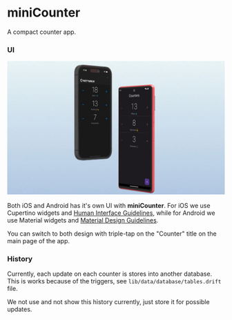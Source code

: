 # miniCounter

A compact counter app.

### UI

![Promo image](assets/github/promo.jpg?raw=true)

Both iOS and Android has it's own UI with __miniCounter__.
For iOS we use Cupertino widgets and [Human Interface Guidelines](https://developer.apple.com/design/human-interface-guidelines),
while for Android we use Material widgets and [Material Design Guidelines](https://m3.material.io).

You can switch to both design with triple-tap on the "Counter" title on the main page of the app.

### History

Currently, each update on each counter is stores into another database.
This is works because of the triggers, see `lib/data/database/tables.drift` file.

We not use and not show this history currently, just store it for possible updates.